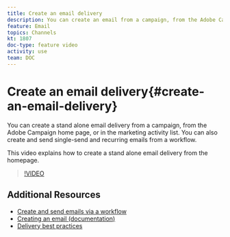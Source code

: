 ```yaml
---
title: Create an email delivery
description: You can create an email from a campaign, from the Adobe Campaign home page, or in the marketing activity list. You can also create single-send and recurring emails from a workflow. This video explains how to create an email delivery from the homepage. 
feature: Email
topics: Channels
kt: 1807
doc-type: feature video
activity: use
team: DOC
---
```


# Create an email delivery{#create-an-email-delivery}

You can create a stand alone email delivery from a campaign, from the Adobe Campaign home page, or in the marketing activity list. You can also create and send single-send and recurring emails from a workflow. 

This video explains how to create a stand alone email delivery from the homepage. 

>[!VIDEO](https://video.tv.adobe.com/v/23721?quality=12)

## Additional Resources

* [Create and send emails via a workflow](/help/acs/communication-channels/email/create-and-send-emails-via-workflow.md)
* [Creating an email (documentation)](https://helpx.adobe.com/campaign/standard/channels/using/creating-an-email.html)
* [Delivery best practices](https://docs.campaign.adobe.com/doc/standard/getting_started/en/ACS_DeliveryBestPractices.html)
